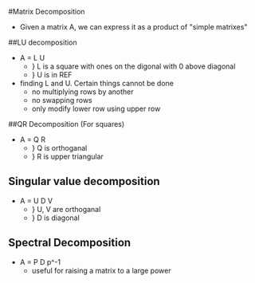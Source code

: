 #Matrix Decomposition
+ Given a matrix A, we can express it as a product of "simple matrixes"

##LU decomposition
+ A = L U
    + } L is a square with ones on the digonal with 0 above diagonal
    + } U is in REF
+ finding L and U. Certain things cannot be done
    + no multiplying rows by another
    + no swapping rows
    + only modify lower row using upper row

##QR Decomposition (For squares)
+ A = Q R
    + } Q is orthoganal
    + } R is upper triangular

## Singular value decomposition
+ A = U D V
    + } U, V are orthoganal
    + } D is diagonal

## Spectral Decomposition
+ A = P D p^-1
    + useful for raising a matrix to a large power

